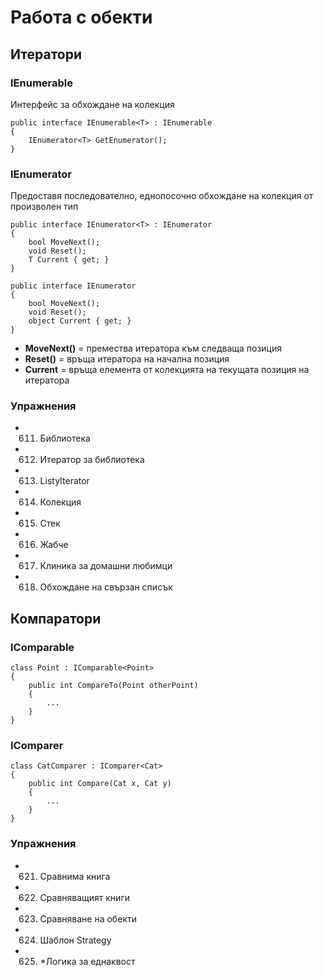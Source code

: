 # Работа с обекти
## Итератори
### IEnumerable<T>
Интерфейс за обхождане на колекция
```
public interface IEnumerable<T> : IEnumerable
{
    IEnumerator<T> GetEnumerator();
}
```
### IEnumerator<T>
Предоставя последователно, еднопосочно обхождане на колекция от произволен тип
```
public interface IEnumerator<T> : IEnumerator
{
    bool MoveNext();
    void Reset();
    T Current { get; }
}

public interface IEnumerator
{
    bool MoveNext();
    void Reset();
    object Current { get; }
}
```
- **MoveNext()** = премества итератора към следваща позиция 
- **Reset()** = връща итератора на начална позиция 
- **Current** = връща елемента от колекцията на текущата позиция на итератора

### Упражнения
- 611. Библиотека
- 612. Итератор за библиотека
- 613. ListyIterator
- 614. Колекция
- 615. Стек
- 616. Жабче
- 617. Клиника за домашни любимци
- 618. Обхождане на свързан списък

## Компаратори
### IComparable<T>
```
class Point : IComparable<Point>
{
    public int CompareTo(Point otherPoint)
    {
        ...
    }
}
```
### IComparer<T>
```
class CatComparer : IComparer<Cat>
{
    public int Compare(Cat x, Cat y)
    {
        ...
    }
}
```
### Упражнения
- 621. Сравнима книга
- 622. Сравняващият книги
- 623. Сравняване на обекти
- 624. Шаблон Strategy 
- 625. *Логика за еднаквост
